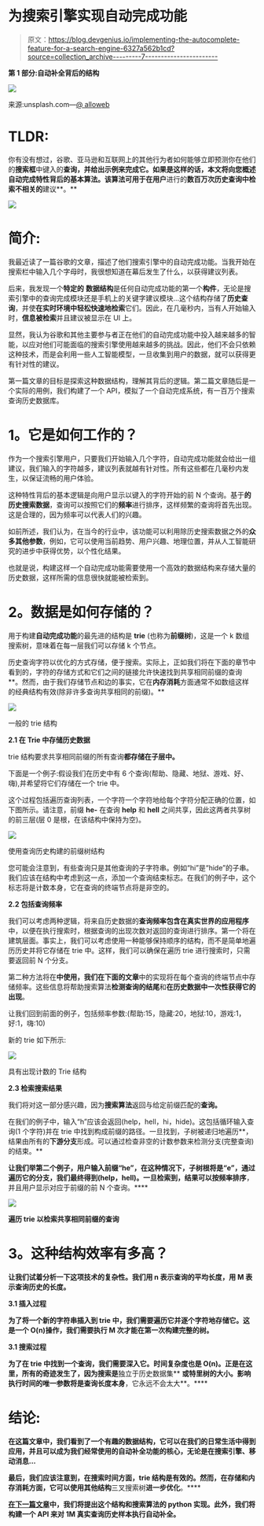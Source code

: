 # 为搜索引擎实现自动完成功能

> 原文：<https://blog.devgenius.io/implementing-the-autocomplete-feature-for-a-search-engine-6327a562b1cd?source=collection_archive---------7----------------------->

**第 1 部分:自动补全背后的结构**

![](img/97f56adf45edb084b0e41aeff6dbd2ae.png)

来源:unsplash.com—[@ alloweb](https://unsplash.com/@olloweb)

# **TLDR:**

你有没有想过，谷歌、亚马逊和互联网上的其他行为者如何能够立即预测你在他们的**搜索框**中键入的**查询，并给出示例来完成它。如果是这样的话，本文将向您概述自动完成特性背后的基本算法。该算法可用于在用户**进行的**数百万次历史查询中检索不相关的**建议**。**

![](img/53a167fc7452b7494ae5ddaec97cf23c.png)

# **简介:**

我最近读了一篇谷歌的文章，描述了他们搜索引擎中的自动完成功能。当我开始在搜索栏中输入几个字母时，我很想知道在幕后发生了什么，以获得建议列表。

后来，我发现一个**特定的** **数据结构**是任何自动完成功能的第一个**构件**，无论是搜索引擎中的查询完成模块还是手机上的关键字建议模块...这个结构存储了**历史查询**，并使**在实时环境中轻松快速地检索**它们。因此，在几毫秒内，当有人开始输入时，**信息被检索**并且建议被显示在 UI 上。

显然，我认为谷歌和其他主要参与者正在他们的自动完成功能中投入越来越多的智能，以应对他们可能面临的搜索引擎使用越来越多的挑战。因此，他们不会只依赖这种技术，而是会利用一些人工智能模型，一旦收集到用户的数据，就可以获得更有针对性的建议。

第一篇文章的目标是探索这种数据结构，理解其背后的逻辑。第二篇文章随后是一个实际的用例，我们构建了一个 API，模拟了一个自动完成系统，有一百万个搜索查询历史数据库。

# **1。它是如何工作的？**

作为一个搜索引擎用户，只要我们开始输入几个字符，自动完成功能就会给出一组建议，我们输入的字符越多，建议列表就越有针对性。所有这些都在几毫秒内发生，以保证流畅的用户体验。

这种特性背后的基本逻辑是向用户显示以键入的字符开始的前 N 个查询。基于**的历史搜索数据**，查询可以按照它们的**频率**进行排序，这样频繁的查询将首先出现。这是合理的，因为频率可以代表人们的兴趣。

如前所述，我们认为，在当今的行业中，该功能可以利用除历史搜索数据之外的**众多其他参数**，例如，它可以使用当前趋势、用户兴趣、地理位置，并从人工智能研究的进步中获得优势，以个性化结果。

也就是说，构建这样一个自动完成功能需要使用一个高效的数据结构来存储大量的历史数据，这样所需的信息很快就能被检索到。

# **2。数据是如何存储的？**

用于构建**自动完成功能**的最先进的结构是 **trie** (也称为**前缀树**)，这是一个 k 数组搜索树，意味着在每一层我们可以存储 k 个节点。

历史查询字符以优化的方式存储，便于搜索。实际上，正如我们将在下面的章节中看到的，字符的存储方式和它们之间的链接允许快速找到共享相同前缀的查询**。然而，由于我们存储节点和边的事实，它在**内存消耗**方面通常不如数组这样的经典结构有效(除非许多查询共享相同的前缀)。**

![](img/3863b94702f79b84548506f4262d2dc2.png)

一般的 trie 结构

**2.1 在 Trie 中存储历史数据**

trie 结构要求共享相同前缀的所有查询**都存储在子层中。**

下面是一个例子:假设我们在历史中有 6 个查询(帮助、隐藏、地狱、游戏、好、嗨),并希望将它们存储在一个 trie 中。

这个过程包括遍历查询列表，一个字符一个字符地给每个字符分配正确的位置，如下图所示。请注意，前缀 **he-** 在查询 **help** 和 **hell** 之间共享，因此这两者共享树的前三层(层 0 是根，在该结构中保持为空)。

![](img/4e659c5d9ff7245009bf9c3d07ec67bb.png)

使用查询历史构建的前缀树结构

您可能会注意到，有些查询只是其他查询的子字符串。例如“hi”是“hide”的子串。我们应该在结构中考虑到这一点，添加一个查询结束标志。在我们的例子中，这个标志将是计数本身，它在查询的终端节点将是非空的。

**2.2 包括查询频率**

我们可以考虑两种逻辑，将来自历史数据的**查询频率包含在真实世界的应用程序**中，以便在执行搜索时，根据查询的出现次数对返回的查询进行排序。第一个将在建筑层面。事实上，我们可以考虑使用一种能够保持顺序的结构，而不是简单地遍历历史并将它存储在 trie 中。这样，我们可以确保在遍历 trie 进行搜索时，只需要返回前 N 个分支。

第二种方法将在**中使用，我们在下面的文章**中的实现将在每个查询的终端节点中存储频率。这些信息将帮助搜索算法**检测查询的结尾**和**在历史数据中一次性获得它的出现**。

让我们回到前面的例子，包括频率参数:(帮助:15，隐藏:20，地狱:10，游戏:1，好:1，嗨:10)

新的 trie 如下所示:

![](img/4dec4306f9391e7e0e208e9543e50c5f.png)

具有出现计数的 Trie 结构

**2.3 检索搜索结果**

我们将对这一部分感兴趣，因为**搜索算法**返回与给定前缀匹配的**查询。**

在我们的例子中，输入“h”应该会返回(help，hell，hi，hide)。这包括循环输入查询(1 个字符)并在 trie 中找到构成前缀的路径。一旦找到，子树被递归地遍历**，结果由所有的**下游分支**形成。可以通过检查非空的计数参数来检测分支(完整查询)的结束。**

**让我们举第二个例子，用户输入前缀“he”，在这种情况下，子树根将是“e”，通过遍历它的分支，我们最终得到(help，hell)。一旦检索到，结果可以按频率排序**，并且用户显示对应于前缀的前 N 个查询。****

**![](img/47eae277e14b1e9c13aca94db06cf596.png)**

**遍历 trie 以检索共享相同前缀的查询**

# ****3。这种结构效率有多高？****

**让我们试着分析一下这项技术的复杂性。我们用 n 表示查询的平均长度，用 M 表示查询历史的长度。**

****3.1 插入过程****

**为了将一个新的字符串插入到 trie 中，我们需要遍历它并逐个字符地存储它。这是一个 O(n)操作，我们需要执行 M 次才能在第一次构建完整的树。**

****3.1 搜索过程****

**为了在 trie 中找到一个查询，我们需要深入它。时间复杂度也是 O(n)。正是在这里，所有的奇迹发生了，因为搜索是**独立于历史数据集** **或特里树的大小。**影响**执行时间的唯一参数将是查询长度本身**，它永远不会太大**。****

# ****结论:****

**在这篇文章中，我们看到了一个有趣的数据结构，它可以在我们的日常生活中得到应用，并且可以成为我们经常使用的自动补全功能的核心，无论是在搜索引擎、移动消息…**

**最后，我们应该注意到，在搜索时间方面，trie 结构是有效的。然而，在存储和内存消耗方面，它可以使用其他结构**三叉搜索树**进一步优化**。****

**[在下一篇文章](https://medium.com/@kaislar17/implementing-the-autocomplete-feature-for-a-search-engine-fe17cd4f9aa)中，我们将提出这个结构和搜索算法的 python 实现。此外，我们将构建一个 API 来对 1M 真实查询历史样本执行自动补全。**